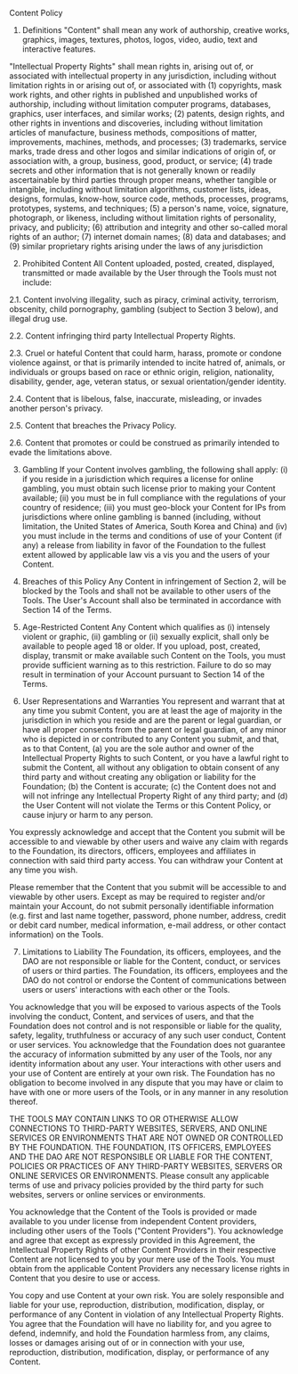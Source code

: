 Content Policy
1. Definitions
"Content" shall mean any work of authorship, creative works, graphics, images, textures, photos, logos, video, audio, text and interactive features.

"Intellectual Property Rights" shall mean rights in, arising out of, or associated with intellectual property in any jurisdiction, including without limitation rights in or arising out of, or associated with (1) copyrights, mask work rights, and other rights in published and unpublished works of authorship, including without limitation computer programs, databases, graphics, user interfaces, and similar works; (2) patents, design rights, and other rights in inventions and discoveries, including without limitation articles of manufacture, business methods, compositions of matter, improvements, machines, methods, and processes; (3) trademarks, service marks, trade dress and other logos and similar indications of origin of, or association with, a group, business, good, product, or service; (4) trade secrets and other information that is not generally known or readily ascertainable by third parties through proper means, whether tangible or intangible, including without limitation algorithms, customer lists, ideas, designs, formulas, know-how, source code, methods, processes, programs, prototypes, systems, and techniques; (5) a person's name, voice, signature, photograph, or likeness, including without limitation rights of personality, privacy, and publicity; (6) attribution and integrity and other so-called moral rights of an author; (7) internet domain names; (8) data and databases; and (9) similar proprietary rights arising under the laws of any jurisdiction

2. Prohibited Content
All Content uploaded, posted, created, displayed, transmitted or made available by the User through the Tools must not include:

2.1. Content involving illegality, such as piracy, criminal activity, terrorism, obscenity, child pornography, gambling (subject to Section 3 below), and illegal drug use.

2.2. Content infringing third party Intellectual Property Rights.

2.3. Cruel or hateful Content that could harm, harass, promote or condone violence against, or that is primarily intended to incite hatred of, animals, or individuals or groups based on race or ethnic origin, religion, nationality, disability, gender, age, veteran status, or sexual orientation/gender identity.

2.4. Content that is libelous, false, inaccurate, misleading, or invades another person's privacy.

2.5. Content that breaches the Privacy Policy.

2.6. Content that promotes or could be construed as primarily intended to evade the limitations above.

3. Gambling
If your Content involves gambling, the following shall apply: (i) if you reside in a jurisdiction which requires a license for online gambling, you must obtain such license prior to making your Content available; (ii) you must be in full compliance with the regulations of your country of residence; (iii) you must geo-block your Content for IPs from jurisdictions where online gambling is banned (including, without limitation, the United States of America, South Korea and China) and (iv) you must include in the terms and conditions of use of your Content (if any) a release from liability in favor of the Foundation to the fullest extent allowed by applicable law vis a vis you and the users of your Content.

4. Breaches of this Policy
Any Content in infringement of Section 2, will be blocked by the Tools and shall not be available to other users of the Tools. The User's Account shall also be terminated in accordance with Section 14 of the Terms.

5. Age-Restricted Content
Any Content which qualifies as (i) intensely violent or graphic, (ii) gambling or (ii) sexually explicit, shall only be available to people aged 18 or older. If you upload, post, created, display, transmit or make available such Content on the Tools, you must provide sufficient warning as to this restriction. Failure to do so may result in termination of your Account pursuant to Section 14 of the Terms.

6. User Representations and Warranties
You represent and warrant that at any time you submit Content, you are at least the age of majority in the jurisdiction in which you reside and are the parent or legal guardian, or have all proper consents from the parent or legal guardian, of any minor who is depicted in or contributed to any Content you submit, and that, as to that Content, (a) you are the sole author and owner of the Intellectual Property Rights to such Content, or you have a lawful right to submit the Content, all without any obligation to obtain consent of any third party and without creating any obligation or liability for the Foundation; (b) the Content is accurate; (c) the Content does not and will not infringe any Intellectual Property Right of any third party; and (d) the User Content will not violate the Terms or this Content Policy, or cause injury or harm to any person.

You expressly acknowledge and accept that the Content you submit will be accessible to and viewable by other users and waive any claim with regards to the Foundation, its directors, officers, employees and affiliates in connection with said third party access. You can withdraw your Content at any time you wish.

Please remember that the Content that you submit will be accessible to and viewable by other users. Except as may be required to register and/or maintain your Account, do not submit personally identifiable information (e.g. first and last name together, password, phone number, address, credit or debit card number, medical information, e-mail address, or other contact information) on the Tools.

7. Limitations to Liability
The Foundation, its officers, employees, and the DAO are not responsible or liable for the Content, conduct, or services of users or third parties. The Foundation, its officers, employees and the DAO do not control or endorse the Content of communications between users or users' interactions with each other or the Tools.

You acknowledge that you will be exposed to various aspects of the Tools involving the conduct, Content, and services of users, and that the Foundation does not control and is not responsible or liable for the quality, safety, legality, truthfulness or accuracy of any such user conduct, Content or user services. You acknowledge that the Foundation does not guarantee the accuracy of information submitted by any user of the Tools, nor any identity information about any user. Your interactions with other users and your use of Content are entirely at your own risk. The Foundation has no obligation to become involved in any dispute that you may have or claim to have with one or more users of the Tools, or in any manner in any resolution thereof.

THE TOOLS MAY CONTAIN LINKS TO OR OTHERWISE ALLOW CONNECTIONS TO THIRD-PARTY WEBSITES, SERVERS, AND ONLINE SERVICES OR ENVIRONMENTS THAT ARE NOT OWNED OR CONTROLLED BY THE FOUNDATION. THE FOUNDATION, ITS OFFICERS, EMPLOYEES AND THE DAO ARE NOT RESPONSIBLE OR LIABLE FOR THE CONTENT, POLICIES OR PRACTICES OF ANY THIRD-PARTY WEBSITES, SERVERS OR ONLINE SERVICES OR ENVIRONMENTS. Please consult any applicable terms of use and privacy policies provided by the third party for such websites, servers or online services or environments.

You acknowledge that the Content of the Tools is provided or made available to you under license from independent Content providers, including other users of the Tools ("Content Providers"). You acknowledge and agree that except as expressly provided in this Agreement, the Intellectual Property Rights of other Content Providers in their respective Content are not licensed to you by your mere use of the Tools. You must obtain from the applicable Content Providers any necessary license rights in Content that you desire to use or access.

You copy and use Content at your own risk. You are solely responsible and liable for your use, reproduction, distribution, modification, display, or performance of any Content in violation of any Intellectual Property Rights. You agree that the Foundation will have no liability for, and you agree to defend, indemnify, and hold the Foundation harmless from, any claims, losses or damages arising out of or in connection with your use, reproduction, distribution, modification, display, or performance of any Content.
